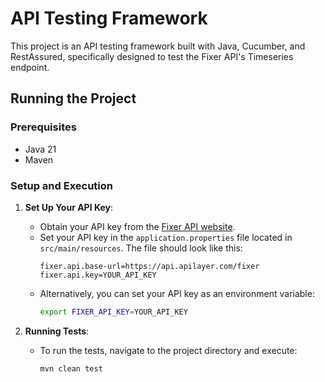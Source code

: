 # API Testing Framework

This project is an API testing framework built with Java, Cucumber, and RestAssured, specifically designed to test the Fixer API's Timeseries endpoint.

## Running the Project

### Prerequisites
- Java 21
- Maven

### Setup and Execution

1. **Set Up Your API Key**:
    - Obtain your API key from the [Fixer API website](https://apilayer.com/).
    - Set your API key in the `application.properties` file located in `src/main/resources`. The file should look like this:
      ```properties
      fixer.api.base-url=https://api.apilayer.com/fixer
      fixer.api.key=YOUR_API_KEY
      ```
    - Alternatively, you can set your API key as an environment variable:
      ```bash
      export FIXER_API_KEY=YOUR_API_KEY
      ```

2. **Running Tests**:
    - To run the tests, navigate to the project directory and execute:
      ```bash
      mvn clean test
      ```

